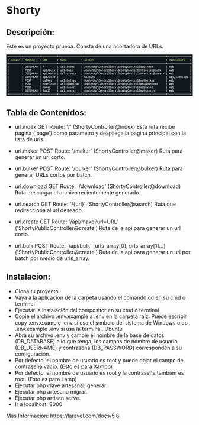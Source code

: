 # Shorty

## Descripción: 
Este es un proyecto prueba. Consta de una acortadora de URLs.

![Alt text](Readme_img/rutas.png "Rutas")

## Tabla de Contenidos:

- url.index GET Route: '/' (ShortyController@index)
Esta ruta recibe pagina ('page') como parametro y despliega la pagina principal con la lista de urls.

- url.maker POST Route: '/maker' (ShortyController@maker)
Ruta para generar un url corto.

- url.bulker POST Route: '/bulker' (ShortyController@bulker)
Ruta para generar URLs cortos por batch.

- url.download GET Route: '/download' (ShortyController@download)
Ruta descargar el archivo recientemente generado.

- url.search GET Route: '/{url}' (ShortyController@search)
Ruta que redirecciona al url deseado.

- url.create GET Route: '/api/make?url=URL' ('ShortyPublicController@create')
Ruta de la api para generar un url corto.

- url.bulk POST Route: '/api/bulk' [urls_array[0], urls_array[1]...] ('ShortyPublicController@create')
Ruta de la api para generar un url por batch por medio de urls_array.

## Instalacíon:
- Clona tu proyecto
- Vaya a la aplicación de la carpeta usando el comando cd en su cmd o terminal
- Ejecutar la instalación del compositor en su cmd o terminal
- Copie el archivo .env.example a .env en la carpeta raíz. Puede escribir copy .env.example .env si usa el símbolo del sistema de Windows o cp .env.example .env si usa la terminal, Ubuntu
- Abra su archivo .env y cambie el nombre de la base de datos (DB_DATABASE) a lo que tenga, los campos de nombre de usuario (DB_USERNAME) y contraseña (DB_PASSWORD) corresponden a su configuración.
- Por defecto, el nombre de usuario es root y puede dejar el campo de contraseña vacío. (Esto es para Xampp)
- Por defecto, el nombre de usuario es root y la contraseña también es root. (Esto es para Lamp)
- Ejecutar php clave artesanal: generar
- Ejecutar php artesano migrar.
- Ejecutar php artisan serve.
- Ir a localhost: 8000

Mas Información: https://laravel.com/docs/5.8
